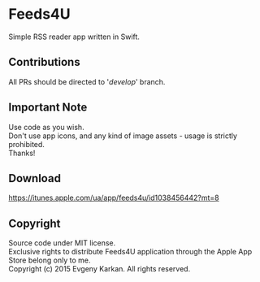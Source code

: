 Feeds4U
===========

Simple RSS reader app written in Swift.

## Contributions
All PRs should be directed to '_develop_' branch.

## Important Note      
Use code as you wish.   
Don't use app icons, and any kind of image assets - usage is strictly prohibited.    
Thanks! 

## Download
https://itunes.apple.com/ua/app/feeds4u/id1038456442?mt=8

## Copyright
Source code under MIT license.  
Exclusive rights to distribute Feeds4U application through the Apple App Store belong only to me.    
Copyright (c) 2015 Evgeny Karkan. All rights reserved.

